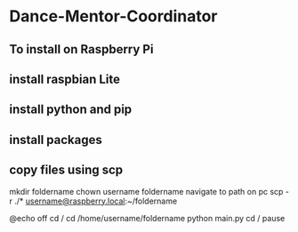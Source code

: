 # Dance-Mentor-Coordinator
 

 ## To install on Raspberry Pi

 ## install raspbian Lite

 ## install python and pip

 ## install packages

 ## copy files using scp
  mkdir foldername
  chown username foldername
  navigate to path on pc
  scp -r ./* username@raspberry.local:~/foldername

  @echo off
  cd /
  cd /home/username/foldername
  python main.py
  cd /
  pause